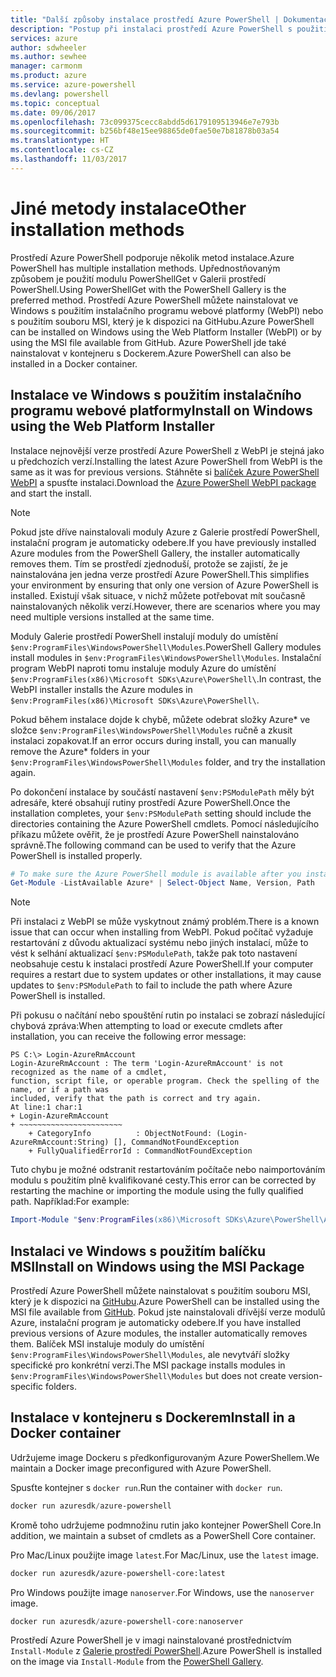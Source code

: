 ```yaml
---
title: "Další způsoby instalace prostředí Azure PowerShell | Dokumentace Microsoftu"
description: "Postup při instalaci prostředí Azure PowerShell s použitím balíčku MSI nebo instalačního programu webové platformy."
services: azure
author: sdwheeler
ms.author: sewhee
manager: carmonm
ms.product: azure
ms.service: azure-powershell
ms.devlang: powershell
ms.topic: conceptual
ms.date: 09/06/2017
ms.openlocfilehash: 73c099375cecc8abdd5d6179109513946e7e793b
ms.sourcegitcommit: b256bf48e15ee98865de0fae50e7b81878b03a54
ms.translationtype: HT
ms.contentlocale: cs-CZ
ms.lasthandoff: 11/03/2017
---
```

# <a name="other-installation-methods"></a><span data-ttu-id="d8390-103">Jiné metody instalace</span><span class="sxs-lookup"><span data-stu-id="d8390-103">Other installation methods</span></span>

<span data-ttu-id="d8390-104">Prostředí Azure PowerShell podporuje několik metod instalace.</span><span class="sxs-lookup"><span data-stu-id="d8390-104">Azure PowerShell has multiple installation methods.</span></span> <span data-ttu-id="d8390-105">Upřednostňovaným způsobem je použití modulu PowerShellGet v Galerii prostředí PowerShell.</span><span class="sxs-lookup"><span data-stu-id="d8390-105">Using PowerShellGet with the PowerShell Gallery is the preferred method.</span></span> <span data-ttu-id="d8390-106">Prostředí Azure PowerShell můžete nainstalovat ve Windows s použitím instalačního programu webové platformy (WebPI) nebo s použitím souboru MSI, který je k dispozici na GitHubu.</span><span class="sxs-lookup"><span data-stu-id="d8390-106">Azure PowerShell can be installed on Windows using the Web Platform Installer (WebPI) or by using the MSI file available from GitHub.</span></span> <span data-ttu-id="d8390-107">Azure PowerShell jde také nainstalovat v kontejneru s Dockerem.</span><span class="sxs-lookup"><span data-stu-id="d8390-107">Azure PowerShell can also be installed in a Docker container.</span></span>

## <a name="install-on-windows-using-the-web-platform-installer"></a><span data-ttu-id="d8390-108">Instalace ve Windows s použitím instalačního programu webové platformy</span><span class="sxs-lookup"><span data-stu-id="d8390-108">Install on Windows using the Web Platform Installer</span></span>

<span data-ttu-id="d8390-109">Instalace nejnovější verze prostředí Azure PowerShell z WebPI je stejná jako u předchozích verzí.</span><span class="sxs-lookup"><span data-stu-id="d8390-109">Installing the latest Azure PowerShell from WebPI is the same as it was for previous versions.</span></span>
<span data-ttu-id="d8390-110">Stáhněte si [balíček Azure PowerShell WebPI](http://aka.ms/webpi-azps) a spusťte instalaci.</span><span class="sxs-lookup"><span data-stu-id="d8390-110">Download the [Azure PowerShell WebPI package](http://aka.ms/webpi-azps) and start the install.</span></span>

> [!NOTE]
> <span data-ttu-id="d8390-111">Pokud jste dříve nainstalovali moduly Azure z Galerie prostředí PowerShell, instalační program je automaticky odebere.</span><span class="sxs-lookup"><span data-stu-id="d8390-111">If you have previously installed Azure modules from the PowerShell Gallery, the installer automatically removes them.</span></span> <span data-ttu-id="d8390-112">Tím se prostředí zjednoduší, protože se zajistí, že je nainstalována jen jedna verze prostředí Azure PowerShell.</span><span class="sxs-lookup"><span data-stu-id="d8390-112">This simplifies your environment by ensuring that only one version of Azure PowerShell is installed.</span></span> <span data-ttu-id="d8390-113">Existují však situace, v nichž můžete potřebovat mít současně nainstalovaných několik verzí.</span><span class="sxs-lookup"><span data-stu-id="d8390-113">However, there are scenarios where you may need multiple versions installed at the same time.</span></span>
>
> <span data-ttu-id="d8390-114">Moduly Galerie prostředí PowerShell instalují moduly do umístění `$env:ProgramFiles\WindowsPowerShell\Modules`.</span><span class="sxs-lookup"><span data-stu-id="d8390-114">PowerShell Gallery modules install modules in `$env:ProgramFiles\WindowsPowerShell\Modules`.</span></span> <span data-ttu-id="d8390-115">Instalační program WebPI naproti tomu instaluje moduly Azure do umístění `$env:ProgramFiles(x86)\Microsoft SDKs\Azure\PowerShell\`.</span><span class="sxs-lookup"><span data-stu-id="d8390-115">In contrast, the WebPI installer installs the Azure modules in `$env:ProgramFiles(x86)\Microsoft SDKs\Azure\PowerShell\`.</span></span>
>
> <span data-ttu-id="d8390-116">Pokud během instalace dojde k chybě, můžete odebrat složky Azure* ve složce `$env:ProgramFiles\WindowsPowerShell\Modules` ručně a zkusit instalaci zopakovat.</span><span class="sxs-lookup"><span data-stu-id="d8390-116">If an error occurs during install, you can manually remove the Azure* folders in your `$env:ProgramFiles\WindowsPowerShell\Modules` folder, and try the installation again.</span></span>

<span data-ttu-id="d8390-117">Po dokončení instalace by součástí nastavení `$env:PSModulePath` měly být adresáře, které obsahují rutiny prostředí Azure PowerShell.</span><span class="sxs-lookup"><span data-stu-id="d8390-117">Once the installation completes, your `$env:PSModulePath` setting should include the directories containing the Azure PowerShell cmdlets.</span></span> <span data-ttu-id="d8390-118">Pomocí následujícího příkazu můžete ověřit, že je prostředí Azure PowerShell nainstalováno správně.</span><span class="sxs-lookup"><span data-stu-id="d8390-118">The following command can be used to verify that the Azure PowerShell is installed properly.</span></span>

```powershell
# To make sure the Azure PowerShell module is available after you install
Get-Module -ListAvailable Azure* | Select-Object Name, Version, Path
```

> [!NOTE]
> <span data-ttu-id="d8390-119">Při instalaci z WebPI se může vyskytnout známý problém.</span><span class="sxs-lookup"><span data-stu-id="d8390-119">There is a known issue that can occur when installing from WebPI.</span></span> <span data-ttu-id="d8390-120">Pokud počítač vyžaduje restartování z důvodu aktualizací systému nebo jiných instalací, může to vést k selhání aktualizací `$env:PSModulePath`, takže pak toto nastavení neobsahuje cestu k instalaci prostředí Azure PowerShell.</span><span class="sxs-lookup"><span data-stu-id="d8390-120">If your computer requires a restart due to system updates or other installations, it may cause updates to `$env:PSModulePath` to fail to include the path where Azure PowerShell is installed.</span></span>

<span data-ttu-id="d8390-121">Při pokusu o načítání nebo spouštění rutin po instalaci se zobrazí následující chybová zpráva:</span><span class="sxs-lookup"><span data-stu-id="d8390-121">When attempting to load or execute cmdlets after installation, you can receive the following error message:</span></span>

```
PS C:\> Login-AzureRmAccount
Login-AzureRmAccount : The term 'Login-AzureRmAccount' is not recognized as the name of a cmdlet,
function, script file, or operable program. Check the spelling of the name, or if a path was
included, verify that the path is correct and try again.
At line:1 char:1
+ Login-AzureRmAccount
+ ~~~~~~~~~~~~~~~~~~~~~~~
    + CategoryInfo          : ObjectNotFound: (Login-AzureRmAccount:String) [], CommandNotFoundException
    + FullyQualifiedErrorId : CommandNotFoundException
```

<span data-ttu-id="d8390-122">Tuto chybu je možné odstranit restartováním počítače nebo naimportováním modulu s použitím plně kvalifikované cesty.</span><span class="sxs-lookup"><span data-stu-id="d8390-122">This error can be corrected by restarting the machine or importing the module using the fully qualified path.</span></span> <span data-ttu-id="d8390-123">Například:</span><span class="sxs-lookup"><span data-stu-id="d8390-123">For example:</span></span>

```powershell
Import-Module "$env:ProgramFiles(x86)\Microsoft SDKs\Azure\PowerShell\AzureRM.psd1"
```

## <a name="install-on-windows-using-the-msi-package"></a><span data-ttu-id="d8390-124">Instalaci ve Windows s použitím balíčku MSI</span><span class="sxs-lookup"><span data-stu-id="d8390-124">Install on Windows using the MSI Package</span></span>

<span data-ttu-id="d8390-125">Prostředí Azure PowerShell můžete nainstalovat s použitím souboru MSI, který je k dispozici na [GitHubu](https://github.com/Azure/azure-powershell/releases/latest).</span><span class="sxs-lookup"><span data-stu-id="d8390-125">Azure PowerShell can be installed using the MSI file available from [GitHub](https://github.com/Azure/azure-powershell/releases/latest).</span></span> <span data-ttu-id="d8390-126">Pokud jste nainstalovali dřívější verze modulů Azure, instalační program je automaticky odebere.</span><span class="sxs-lookup"><span data-stu-id="d8390-126">If you have installed previous versions of Azure modules, the installer automatically removes them.</span></span> <span data-ttu-id="d8390-127">Balíček MSI instaluje moduly do umístění `$env:ProgramFiles\WindowsPowerShell\Modules`, ale nevytváří složky specifické pro konkrétní verzi.</span><span class="sxs-lookup"><span data-stu-id="d8390-127">The MSI package installs modules in `$env:ProgramFiles\WindowsPowerShell\Modules` but does not create version-specific folders.</span></span>

## <a name="install-in-a-docker-container"></a><span data-ttu-id="d8390-128">Instalace v kontejneru s Dockerem</span><span class="sxs-lookup"><span data-stu-id="d8390-128">Install in a Docker container</span></span>

<span data-ttu-id="d8390-129">Udržujeme image Dockeru s předkonfigurovaným Azure PowerShellem.</span><span class="sxs-lookup"><span data-stu-id="d8390-129">We maintain a Docker image preconfigured with Azure PowerShell.</span></span>

<span data-ttu-id="d8390-130">Spusťte kontejner s `docker run`.</span><span class="sxs-lookup"><span data-stu-id="d8390-130">Run the container with `docker run`.</span></span>

```powershell
docker run azuresdk/azure-powershell
```

<span data-ttu-id="d8390-131">Kromě toho udržujeme podmnožinu rutin jako kontejner PowerShell Core.</span><span class="sxs-lookup"><span data-stu-id="d8390-131">In addition, we maintain a subset of cmdlets as a PowerShell Core container.</span></span>

<span data-ttu-id="d8390-132">Pro Mac/Linux použijte image `latest`.</span><span class="sxs-lookup"><span data-stu-id="d8390-132">For Mac/Linux, use the `latest` image.</span></span>

```bash
docker run azuresdk/azure-powershell-core:latest
```

<span data-ttu-id="d8390-133">Pro Windows použijte image `nanoserver`.</span><span class="sxs-lookup"><span data-stu-id="d8390-133">For Windows, use the `nanoserver` image.</span></span>

```powershell
docker run azuresdk/azure-powershell-core:nanoserver
```

<span data-ttu-id="d8390-134">Prostředí Azure PowerShell je v imagi nainstalované prostřednictvím `Install-Module` z [Galerie prostředí PowerShell](https://www.powershellgallery.com/).</span><span class="sxs-lookup"><span data-stu-id="d8390-134">Azure PowerShell is installed on the image via `Install-Module` from the [PowerShell Gallery](https://www.powershellgallery.com/).</span></span>